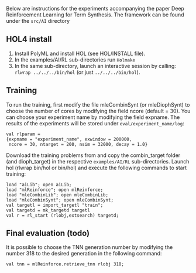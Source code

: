 Below are instructions for the experiments accompanying the paper
Deep Reinforcement Learning for Term Synthesis. 
The framework can be found under the `src/AI` directory

## HOL4 install
1) Install PolyML and install HOL (see HOL/INSTALL file).
2) In the examples/AI/RL sub-directories run `Holmake`
3) In the same sub-directory, launch an interactive session by calling:
   `rlwrap ../../../bin/hol` (or just `../../../bin/hol`).

## Training
To run the training, first modify the file mleCombinSynt (or mleDiophSynt) to choose the number of cores by modifying the field ncore (default = 30).
You can choose your experiment name by modifying the field expname.
The results of the experiments will be stored under `eval/experiment_name/log`:

    val rlparam =
    {expname = "experiment_name", exwindow = 200000,
     ncore = 30, ntarget = 200, nsim = 32000, decay = 1.0}

Download the training problems from and copy the combin_target folder
(and dioph_target) in the respective `examples/AI/RL` sub-directories.
Launch hol (rlwrap bin/hol or bin/hol) and execute the following commands 
to start training:

    load "aiLib"; open aiLib;
    load "mlReinforce"; open mlReinforce;
    load "mleCombinLib"; open mleCombinLib;
    load "mleCombinSynt"; open mleCombinSynt;
    val targetl = import_targetl "train";
    val targetd = mk_targetd targetl
    val r = rl_start (rlobj,extsearch) targetd;

## Final evaluation (todo)
It is possible to choose the TNN generation number by modifying the number 318 to the desired generation in the following command:
 
    val tnn = mlReinforce.retrieve_tnn rlobj 318;
